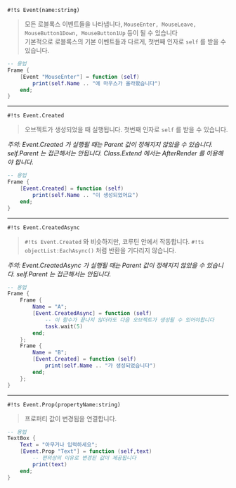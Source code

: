 `#!ts Event(name:string)`  
> 모든 로블록스 이벤트들을 나타냅니다, `MouseEnter, MouseLeave, MouseButton1Down, MouseButton1Up` 등이 될 수 있습니다  
> 기본적으로 로블록스의 기본 이벤트들과 다르게, 첫번째 인자로 `self` 를 받을 수 있습니다.  
```lua
-- 용법
Frame {
    [Event "MouseEnter"] = function (self)
        print(self.Name .. "에 마우스가 올라왔습니다")
    end;
}
```

---

`#!ts Event.Created`  
> 오브젝트가 생성되었을 때 실행됩니다. 첫번째 인자로 `self` 를 받을 수 있습니다.  

*주의: Event.Created 가 실행될 때는 Parent 값이 정해지지 않았을 수 있습니다. self.Parent 는 접근해서는 안됩니다. Class.Extend 에서는 AfterRender 를 이용해야 합니다.*
```lua
-- 용법
Frame {
    [Event.Created] = function (self)
        print(self.Name .. "이 생성되었어요")
    end;
}
```

---

`#!ts Event.CreatedAsync`  
> `#!ts Event.Created` 와 비슷하지만, 코루틴 안에서 작동합니다. `#!ts objectList:EachAsync()` 처럼 반환을 기다리지 않습니다.  

*주의: Event.CreatedAsync 가 실행될 때는 Parent 값이 정해지지 않았을 수 있습니다. self.Parent 는 접근해서는 안됩니다.*
```lua
-- 용법
Frame {
    Frame {
        Name = "A";
        [Event.CreatedAsync] = function (self)
            -- 이 함수가 끝나지 않더라도 다음 오브젝트가 생성될 수 있어야합니다
            task.wait(5)
        end;
    };
    Frame {
        Name = "B";
        [Event.Created] = function (self)
            print(self.Name .. "가 생성되었습니다")
        end;
    };
}

```

---

`#!ts Event.Prop(propertyName:string)`  
> 프로퍼티 값이 변경됨을 연결합니다. 

```lua
-- 용법
TextBox {
    Text = "아무거나 입력하세요";
    [Event.Prop "Text"] = function (self,text)
        -- 편의상의 이유로 변경된 값이 제공됩니다
        print(text)
    end;
}
```
